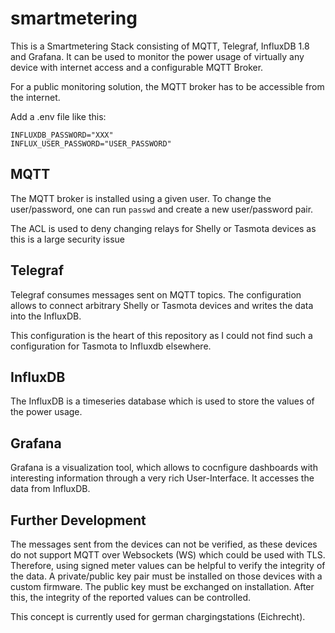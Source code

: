 # smartmetering

This is a Smartmetering Stack consisting of MQTT, Telegraf, InfluxDB 1.8 and Grafana.
It can be used to monitor the power usage of virtually any device with internet access and a configurable MQTT Broker.

For a public monitoring solution, the MQTT broker has to be accessible from the internet.

Add a .env file like this:

```
INFLUXDB_PASSWORD="XXX"
INFLUX_USER_PASSWORD="USER_PASSWORD"
```

## MQTT

The MQTT broker is installed using a given user.
To change the user/password, one can run `passwd` and create a new user/password pair.

The ACL is used to deny changing relays for Shelly or Tasmota devices as this is a large security issue

## Telegraf

Telegraf consumes messages sent on MQTT topics.
The configuration allows to connect arbitrary Shelly or Tasmota devices and writes the data into the InfluxDB.

This configuration is the heart of this repository as I could not find such a configuration for Tasmota to Influxdb elsewhere.

## InfluxDB

The InfluxDB is a timeseries database which is used to store the values of the power usage.

## Grafana

Grafana is a visualization tool, which allows to cocnfigure dashboards with interesting information through a very rich User-Interface.
It accesses the data from InfluxDB.

## Further Development

The messages sent from the devices can not be verified, as these devices do not support MQTT over Websockets (WS) which could be used with TLS.
Therefore, using signed meter values can be helpful to verify the integrity of the data.
A private/public key pair must be installed on those devices with a custom firmware.
The public key must be exchanged on installation.
After this, the integrity of the reported values can be controlled.

This concept is currently used for german chargingstations (Eichrecht).

